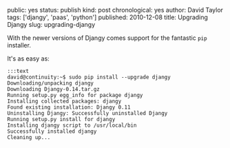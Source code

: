 public: yes
status: publish
kind: post
chronological: yes
author: David Taylor
tags: ['djangy', 'paas', 'python']
published: 2010-12-08
title: Upgrading Djangy
slug: upgrading-djangy

With the newer versions of Djangy comes support for the fantastic `pip` installer.

It's as easy as:

    :::text
    david@continuity:~$ sudo pip install --upgrade djangy
    Downloading/unpacking djangy
    Downloading Djangy-0.14.tar.gz
    Running setup.py egg_info for package djangy
    Installing collected packages: djangy
    Found existing installation: Djangy 0.11
    Uninstalling Djangy: Successfully uninstalled Djangy
    Running setup.py install for djangy
    Installing djangy script to /usr/local/bin
    Successfully installed djangy
    Cleaning up... 
